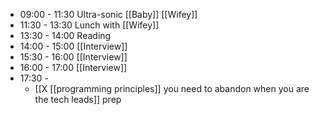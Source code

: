 - 09:00 - 11:30 Ultra-sonic [[Baby]] [[Wifey]]
- 11:30 - 13:30 Lunch with [[Wifey]]
- 13:30 - 14:00 Reading
- 14:00 - 15:00 [[Interview]]
- 15:30 - 16:00 [[Interview]]
- 16:00 - 17:00 [[Interview]]
- 17:30 - 
    - [[X [[programming principles]] you need to abandon when you are the tech leads]] prep
